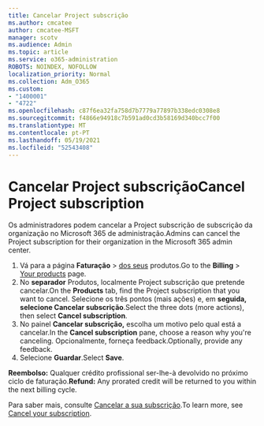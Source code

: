 ```yaml
---
title: Cancelar Project subscrição
ms.author: cmcatee
author: cmcatee-MSFT
manager: scotv
ms.audience: Admin
ms.topic: article
ms.service: o365-administration
ROBOTS: NOINDEX, NOFOLLOW
localization_priority: Normal
ms.collection: Adm_O365
ms.custom:
- "1400001"
- "4722"
ms.openlocfilehash: c87f6ea32fa758d7b7779a77897b338edc0308e8
ms.sourcegitcommit: f4866e94918c7b591ad0cd3b58169d340bcc7f00
ms.translationtype: MT
ms.contentlocale: pt-PT
ms.lasthandoff: 05/19/2021
ms.locfileid: "52543408"
---
```

# <a name="cancel-project-subscription"></a><span data-ttu-id="931e6-102">Cancelar Project subscrição</span><span class="sxs-lookup"><span data-stu-id="931e6-102">Cancel Project subscription</span></span>

<span data-ttu-id="931e6-103">Os administradores podem cancelar a Project subscrição de subscrição da organização no Microsoft 365 de administração.</span><span class="sxs-lookup"><span data-stu-id="931e6-103">Admins can cancel the Project subscription for their organization in the Microsoft 365 admin center.</span></span>

1. <span data-ttu-id="931e6-104">Vá para a página **Faturação** \> [dos seus](https://go.microsoft.com/fwlink/p/?linkid=842054) produtos.</span><span class="sxs-lookup"><span data-stu-id="931e6-104">Go to the **Billing** \> [Your products](https://go.microsoft.com/fwlink/p/?linkid=842054) page.</span></span>
2. <span data-ttu-id="931e6-105">No **separador** Produtos, localmente Project subscrição que pretende cancelar.</span><span class="sxs-lookup"><span data-stu-id="931e6-105">On the **Products** tab, find the Project subscription that you want to cancel.</span></span> <span data-ttu-id="931e6-106">Selecione os três pontos (mais ações) e, em **seguida, selecione Cancelar subscrição**.</span><span class="sxs-lookup"><span data-stu-id="931e6-106">Select the three dots (more actions), then select **Cancel subscription**.</span></span>
3. <span data-ttu-id="931e6-107">No painel **Cancelar subscrição,** escolha um motivo pelo qual está a cancelar.</span><span class="sxs-lookup"><span data-stu-id="931e6-107">In the **Cancel subscription** pane, choose a reason why you're canceling.</span></span> <span data-ttu-id="931e6-108">Opcionalmente, forneça feedback.</span><span class="sxs-lookup"><span data-stu-id="931e6-108">Optionally, provide any feedback.</span></span>
4. <span data-ttu-id="931e6-109">Selecione **Guardar**.</span><span class="sxs-lookup"><span data-stu-id="931e6-109">Select **Save**.</span></span>

<span data-ttu-id="931e6-110">**Reembolso:** Qualquer crédito profissional ser-lhe-à devolvido no próximo ciclo de faturação.</span><span class="sxs-lookup"><span data-stu-id="931e6-110">**Refund:** Any prorated credit will be returned to you within the next billing cycle.</span></span>

<span data-ttu-id="931e6-111">Para saber mais, consulte [Cancelar a sua subscrição](/microsoft-365/commerce/subscriptions/cancel-your-subscription).</span><span class="sxs-lookup"><span data-stu-id="931e6-111">To learn more, see [Cancel your subscription](/microsoft-365/commerce/subscriptions/cancel-your-subscription).</span></span>
